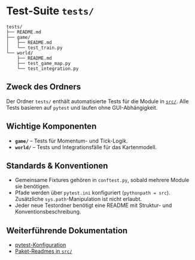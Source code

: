 # Test-Suite `tests/`

```text
tests/
├── README.md
├── game/
│   ├── README.md
│   └── test_train.py
└── world/
    ├── README.md
    ├── test_game_map.py
    └── test_integration.py
```

## Zweck des Ordners
Der Ordner `tests/` enthält automatisierte Tests für die Module in [`src/`](../src/README.md). Alle Tests basieren auf `pytest` und laufen ohne GUI-Abhängigkeit.

## Wichtige Komponenten
- **`game/`** – Tests für Momentum- und Tick-Logik.
- **`world/`** – Tests und Integrationsfälle für das Kartenmodell.

## Standards & Konventionen
- Gemeinsame Fixtures gehören in `conftest.py`, sobald mehrere Module sie benötigen.
- Pfade werden über `pytest.ini` konfiguriert (`pythonpath = src`). Zusätzliche `sys.path`-Manipulation ist nicht erlaubt.
- Jeder neue Testordner benötigt eine README mit Struktur- und Konventionsbeschreibung.

## Weiterführende Dokumentation
- [pytest-Konfiguration](../pytest.ini)
- [Paket-Readmes in `src/`](../src/README.md)
